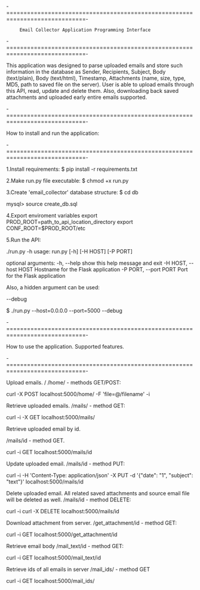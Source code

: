 -=============================================================================-

         Email Collector Application Programming Interface
-=============================================================================-

This application was designed to parse uploaded emails and store such information in the database as Sender, Recipients, Subject, Body (text/plain), Body (text/html), Timestamp, Attachments (name, size, type, MD5, path to saved file on the server).
User is able to upload emails through this API, read, update and delete them.
Also, downloading back saved attachments and uploaded early entire emails supported.

-=============================================================================-

How to install and run the application:

-=============================================================================-

1.Install requirements:
$ pip install -r requirements.txt

2.Make run.py file executable:
$ chmod +x run.py

3.Create 'email_collector' database structure:
$ cd db

mysql> source create_db.sql

4.Export enviroment variables
export PROD_ROOT=path_to_api_location_directory
export CONF_ROOT=$PROD_ROOT/etc

5.Run the API:

./run.py -h usage: run.py [-h] [-H HOST] [-P PORT]

optional arguments: -h, --help show this help message and exit -H HOST, --host HOST Hostname for the Flask application -P PORT, --port PORT Port for the Flask application

Also, a hidden argument can be used:

--debug

$ ./run.py --host=0.0.0.0 --port=5000 --debug

-=============================================================================-

How to use the application. Supported features.

-=============================================================================-

Upload emails.
/
/home/ - methods GET/POST:

curl -X POST localhost:5000/home/ -F 'file=@/filename' -i

Retrieve uploaded emails.
/mails/ - method GET:

curl -i -X GET localhost:5000/mails/

Retrieve uploaded email by id.

/mails/id - method GET.

curl -i GET localhost:5000/mails/id

Update uploaded email.
/mails/id - method PUT:

curl -i -H 'Content-Type: application/json' -X PUT -d '{"date": "1", "subject": "text"}' localhost:5000/mails/id

Delete uploaded email. All related saved attachments and source email file will be deleted as well.
/mails/id - method DELETE:

curl -i curl -X DELETE localhost:5000/mails/id

Download attachment from server.
/get_attachment/id - method GET:

curl -i GET localhost:5000/get_attachment/id

Retrieve email body
/mail_text/id - method GET:

curl -i GET localhost:5000/mail_text/id

Retrieve ids of all emails in server
/mail_ids/ - method GET

curl -i GET localhost:5000/mail_ids/

